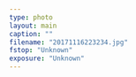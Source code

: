 ```yaml
---
type: photo
layout: main
caption: ""
filename: "20171116223234.jpg"
fstop: "Unknown"
exposure: "Unknown"
---
```

